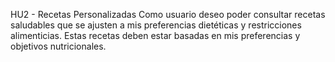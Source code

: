 HU2 - Recetas Personalizadas
Como usuario deseo poder consultar recetas saludables que se ajusten a mis preferencias dietéticas y restricciones alimenticias. Estas recetas deben estar basadas en mis preferencias y objetivos nutricionales.
